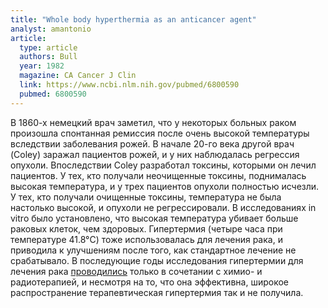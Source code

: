 ```yaml
---
title: "Whole body hyperthermia as an anticancer agent"
analyst: amantonio
article:
  type: article
  authors: Bull
  year: 1982
  magazine: CA Cancer J Clin
  link: https://www.ncbi.nlm.nih.gov/pubmed/6800590
  pubmed: 6800590
---
```


В 1860-х немецкий врач заметил, что у некоторых больных раком произошла спонтанная ремиссия после очень высокой температуры вследствии заболевания рожей. В начале 20-го века другой врач (Coley) заражал пациентов рожей, и у них наблюдалась регрессия опухоли. Впоследствии Coley разработал токсины, которыми он лечил пациентов. У тех, кто получали неочищенные токсины, поднималась высокая температура, и у трех пациентов опухоли полностью исчезли. У тех, кто получали очищенные токсины, температура не была настолько высокой, и опухоли не регрессировали. В исследованиях in vitro было установлено, что высокая температура убивает больше раковых клеток, чем здоровых.
Гипертермия (четыре часа при температуре 41.8°C) тоже использовалась для лечения рака, и приводила к улучшениям после того, как стандартное лечение не срабатывало.
В последующие годы исследования гипертермии для лечения рака [проводились](https://www.ncbi.nlm.nih.gov/pubmed/26315383) только в сочетании с химио- и радиотерапией, и несмотря на то, что она эффективна, широкое распространение терапевтическая гипертермия так и не получила.
